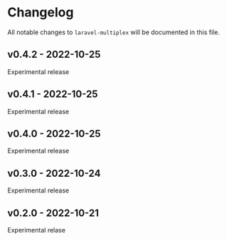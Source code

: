 # Changelog

All notable changes to `laravel-multiplex` will be documented in this file.

## v0.4.2 - 2022-10-25

Experimental release

## v0.4.1 - 2022-10-25

Experimental release

## v0.4.0 - 2022-10-25

Experimental release

## v0.3.0 - 2022-10-24

Experimental release

## v0.2.0 - 2022-10-21

Experimental relase
